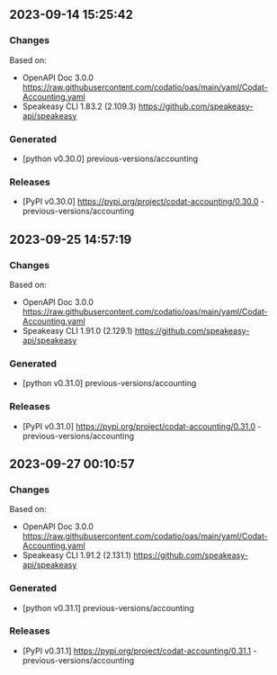 

## 2023-09-14 15:25:42
### Changes
Based on:
- OpenAPI Doc 3.0.0 https://raw.githubusercontent.com/codatio/oas/main/yaml/Codat-Accounting.yaml
- Speakeasy CLI 1.83.2 (2.109.3) https://github.com/speakeasy-api/speakeasy
### Generated
- [python v0.30.0] previous-versions/accounting
### Releases
- [PyPI v0.30.0] https://pypi.org/project/codat-accounting/0.30.0 - previous-versions/accounting

## 2023-09-25 14:57:19
### Changes
Based on:
- OpenAPI Doc 3.0.0 https://raw.githubusercontent.com/codatio/oas/main/yaml/Codat-Accounting.yaml
- Speakeasy CLI 1.91.0 (2.129.1) https://github.com/speakeasy-api/speakeasy
### Generated
- [python v0.31.0] previous-versions/accounting
### Releases
- [PyPI v0.31.0] https://pypi.org/project/codat-accounting/0.31.0 - previous-versions/accounting

## 2023-09-27 00:10:57
### Changes
Based on:
- OpenAPI Doc 3.0.0 https://raw.githubusercontent.com/codatio/oas/main/yaml/Codat-Accounting.yaml
- Speakeasy CLI 1.91.2 (2.131.1) https://github.com/speakeasy-api/speakeasy
### Generated
- [python v0.31.1] previous-versions/accounting
### Releases
- [PyPI v0.31.1] https://pypi.org/project/codat-accounting/0.31.1 - previous-versions/accounting